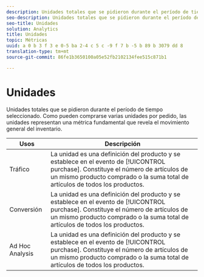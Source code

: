 ```yaml
---
description: Unidades totales que se pidieron durante el período de tiempo seleccionado. Como pueden comprarse varias unidades por pedido, las unidades representan una métrica fundamental que revela el movimiento general del inventario.
seo-description: Unidades totales que se pidieron durante el período de tiempo seleccionado. Como pueden comprarse varias unidades por pedido, las unidades representan una métrica fundamental que revela el movimiento general del inventario.
seo-title: Unidades
solution: Analytics
title: Unidades
topic: Métricas
uuid: a 0 b 3 f 3 e 0-5 ba 2-4 c 5 c -9 f 7 b -5 b 89 b 3079 dd 8
translation-type: tm+mt
source-git-commit: 86fe1b3650100a05e52fb2102134fee515c871b1

---
```



# Unidades

Unidades totales que se pidieron durante el período de tiempo seleccionado. Como pueden comprarse varias unidades por pedido, las unidades representan una métrica fundamental que revela el movimiento general del inventario.

| Usos | Descripción |
|---|---|
| Tráfico | La unidad es una definición del producto y se establece en el evento de [!UICONTROL purchase]. Constituye el número de artículos de un mismo producto comprado o la suma total de artículos de todos los productos. |
| Conversión | La unidad es una definición del producto y se establece en el evento de [!UICONTROL purchase]. Constituye el número de artículos de un mismo producto comprado o la suma total de artículos de todos los productos. |
| Ad Hoc Analysis | La unidad es una definición del producto y se establece en el evento de [!UICONTROL purchase]. Constituye el número de artículos de un mismo producto comprado o la suma total de artículos de todos los productos. |

